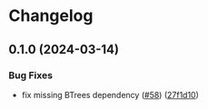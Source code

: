 # Changelog

## 0.1.0 (2024-03-14)


### Bug Fixes

* fix missing BTrees dependency ([#58](https://github.com/manimino/ducks/issues/58)) ([27f1d10](https://github.com/manimino/ducks/commit/27f1d1075570539f1a652607a1775c966730e446))
